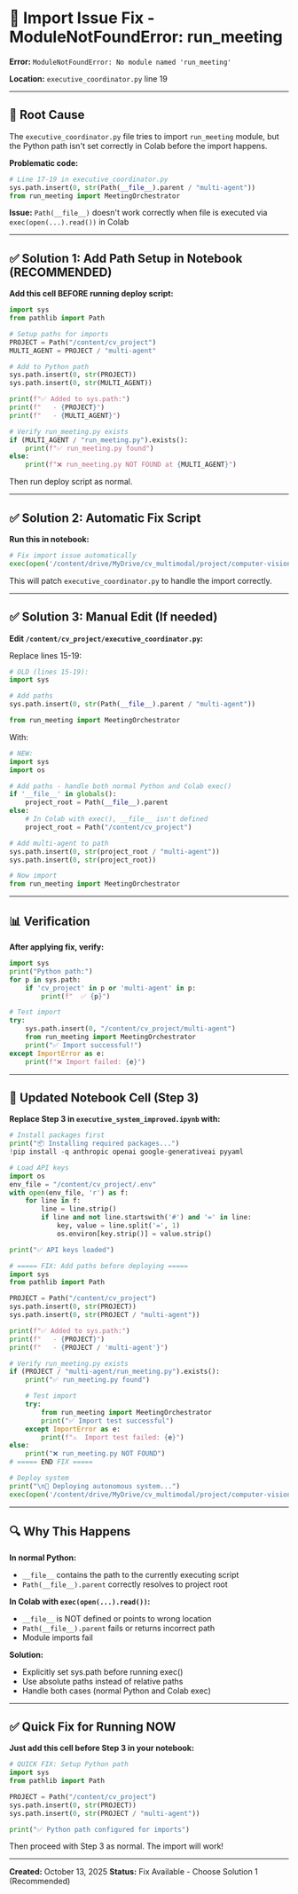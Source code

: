 # 🔧 Import Issue Fix - ModuleNotFoundError: run_meeting

**Error:** `ModuleNotFoundError: No module named 'run_meeting'`

**Location:** `executive_coordinator.py` line 19

---

## 🎯 Root Cause

The `executive_coordinator.py` file tries to import `run_meeting` module, but the Python path isn't set correctly in Colab before the import happens.

**Problematic code:**
```python
# Line 17-19 in executive_coordinator.py
sys.path.insert(0, str(Path(__file__).parent / "multi-agent"))
from run_meeting import MeetingOrchestrator
```

**Issue:** `Path(__file__)` doesn't work correctly when file is executed via `exec(open(...).read())` in Colab

---

## ✅ Solution 1: Add Path Setup in Notebook (RECOMMENDED)

**Add this cell BEFORE running deploy script:**

```python
import sys
from pathlib import Path

# Setup paths for imports
PROJECT = Path("/content/cv_project")
MULTI_AGENT = PROJECT / "multi-agent"

# Add to Python path
sys.path.insert(0, str(PROJECT))
sys.path.insert(0, str(MULTI_AGENT))

print(f"✅ Added to sys.path:")
print(f"   - {PROJECT}")
print(f"   - {MULTI_AGENT}")

# Verify run_meeting.py exists
if (MULTI_AGENT / "run_meeting.py").exists():
    print(f"✅ run_meeting.py found")
else:
    print(f"❌ run_meeting.py NOT FOUND at {MULTI_AGENT}")
```

Then run deploy script as normal.

---

## ✅ Solution 2: Automatic Fix Script

**Run this in notebook:**

```python
# Fix import issue automatically
exec(open('/content/drive/MyDrive/cv_multimodal/project/computer-vision-clean/research/colab/fix_import_issue.py').read())
```

This will patch `executive_coordinator.py` to handle the import correctly.

---

## ✅ Solution 3: Manual Edit (If needed)

**Edit `/content/cv_project/executive_coordinator.py`:**

Replace lines 15-19:

```python
# OLD (lines 15-19):
import sys

# Add paths
sys.path.insert(0, str(Path(__file__).parent / "multi-agent"))

from run_meeting import MeetingOrchestrator
```

With:

```python
# NEW:
import sys
import os

# Add paths - handle both normal Python and Colab exec()
if '__file__' in globals():
    project_root = Path(__file__).parent
else:
    # In Colab with exec(), __file__ isn't defined
    project_root = Path("/content/cv_project")

# Add multi-agent to path
sys.path.insert(0, str(project_root / "multi-agent"))
sys.path.insert(0, str(project_root))

# Now import
from run_meeting import MeetingOrchestrator
```

---

## 📊 Verification

**After applying fix, verify:**

```python
import sys
print("Python path:")
for p in sys.path:
    if 'cv_project' in p or 'multi-agent' in p:
        print(f"  ✅ {p}")

# Test import
try:
    sys.path.insert(0, "/content/cv_project/multi-agent")
    from run_meeting import MeetingOrchestrator
    print("✅ Import successful!")
except ImportError as e:
    print(f"❌ Import failed: {e}")
```

---

## 🚀 Updated Notebook Cell (Step 3)

**Replace Step 3 in `executive_system_improved.ipynb` with:**

```python
# Install packages first
print("📦 Installing required packages...")
!pip install -q anthropic openai google-generativeai pyyaml

# Load API keys
import os
env_file = "/content/cv_project/.env"
with open(env_file, 'r') as f:
    for line in f:
        line = line.strip()
        if line and not line.startswith('#') and '=' in line:
            key, value = line.split('=', 1)
            os.environ[key.strip()] = value.strip()

print("✅ API keys loaded")

# ===== FIX: Add paths before deploying =====
import sys
from pathlib import Path

PROJECT = Path("/content/cv_project")
sys.path.insert(0, str(PROJECT))
sys.path.insert(0, str(PROJECT / "multi-agent"))

print(f"✅ Added to sys.path:")
print(f"   - {PROJECT}")
print(f"   - {PROJECT / 'multi-agent'}")

# Verify run_meeting.py exists
if (PROJECT / "multi-agent/run_meeting.py").exists():
    print("✅ run_meeting.py found")

    # Test import
    try:
        from run_meeting import MeetingOrchestrator
        print("✅ Import test successful")
    except ImportError as e:
        print(f"⚠️  Import test failed: {e}")
else:
    print("❌ run_meeting.py NOT FOUND")
# ===== END FIX =====

# Deploy system
print("\n🚀 Deploying autonomous system...")
exec(open('/content/drive/MyDrive/cv_multimodal/project/computer-vision-clean/research/colab/deploy_updated_system.py').read())
```

---

## 🔍 Why This Happens

**In normal Python:**
- `__file__` contains the path to the currently executing script
- `Path(__file__).parent` correctly resolves to project root

**In Colab with `exec(open(...).read())`:**
- `__file__` is NOT defined or points to wrong location
- `Path(__file__).parent` fails or returns incorrect path
- Module imports fail

**Solution:**
- Explicitly set sys.path before running exec()
- Use absolute paths instead of relative paths
- Handle both cases (normal Python and Colab exec)

---

## ✅ Quick Fix for Running NOW

**Just add this cell before Step 3 in your notebook:**

```python
# QUICK FIX: Setup Python path
import sys
from pathlib import Path

PROJECT = Path("/content/cv_project")
sys.path.insert(0, str(PROJECT))
sys.path.insert(0, str(PROJECT / "multi-agent"))

print("✅ Python path configured for imports")
```

Then proceed with Step 3 as normal. The import will work!

---

**Created:** October 13, 2025
**Status:** Fix Available - Choose Solution 1 (Recommended)
